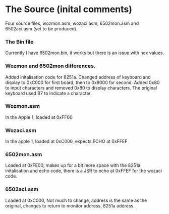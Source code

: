 # The Source (inital comments)
  Four source files, wozmon.asm, wozaci.asm, 6502mon.asm and 6502aci.asm (yet to be produced).

### The Bin file
  Currently I have 6502mon.bin, it works but there is an issue with hex values.

### Wozmon and 6502mon differences.
  Added initalisation code for 8251a.
  Changed address of keyboard and display to 0xC000 for first board, then to 0x8000 for second.
  Added 0x80 to input characters and removed 0x80 to display characters. The original keyboard used B7 to indicate a character.
  
### Wozmon.asm
  In the Apple 1, loaded at 0xFF00
  
### Wozaci.asm
  In the apple 1, loaded at 0xC000, expects ECHO at 0xFFEF
  
### 6502mon.asm
  Loaded at 0xFE00, makes up for a bit more space with the 8251a initalisation and echo code, there is a JSR to echo at 0xFFEF for the wozaci code.
  
### 6502aci.asm
  Loaded at 0xC000, Not much to change, address is the same as the original, changes to return to monitor address, 8251a address.
